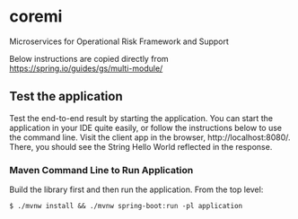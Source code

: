 # coremi
Microservices for Operational Risk Framework and Support

Below instructions are copied directly from  https://spring.io/guides/gs/multi-module/

## Test the application
Test the end-to-end result by starting the application. You can start the application in your IDE quite easily, or follow the instructions below to use the command line. Visit the client app in the browser, http://localhost:8080/. There, you should see the String Hello World reflected in the response.

### Maven Command Line to Run Application

Build the library first and then run the application. From the top level:

```
$ ./mvnw install && ./mvnw spring-boot:run -pl application
```
